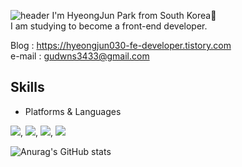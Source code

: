 ![header](https://capsule-render.vercel.app/api?type=waving&color=gradient&height=300&section=header&text=HyeongJun%20030&fontSize=90)
I'm HyeongJun Park from South Korea👋   
I am studying to become a front-end developer.

Blog : https://hyeongjun030-fe-developer.tistory.com   <br>
e-mail : gudwns3433@gmail.com <br>

## Skills   
- Platforms & Languages   

<img src="https://img.shields.io/badge/HTML5-E34F26?style=flat-square&logo=HTML5&logoColor=white"/>, <img src="https://img.shields.io/badge/CSS3-1572B6?style=flat-square&logo=CSS3&logoColor=white"/>, <img src="https://img.shields.io/badge/JavaScript-F7DF1E?style=flat-square&logo=JavaScript&logoColor=white"/>, <img src="https://img.shields.io/badge/Visual Studio Code-007ACC?style=flat-square&logo=Visual Studio Code&logoColor=white"/>   

![Anurag's GitHub stats](https://github-readme-stats.vercel.app/api?username=HyeongJun030&show_icons=true&theme=aura)
